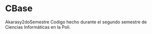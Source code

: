 # CBase
Akarasy2doSemestre
Codigo hecho durante el segundo semestre de Ciencias Informáticas en la Poli.
